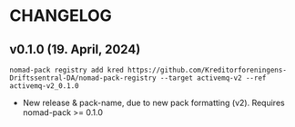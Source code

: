 # CHANGELOG

## v0.1.0 (19. April, 2024) 
`nomad-pack registry add kred https://github.com/Kreditorforeningens-Driftssentral-DA/nomad-pack-registry --target activemq-v2 --ref activemq-v2_0.1.0`

* New release & pack-name, due to new pack formatting (v2). Requires nomad-pack >= 0.1.0
